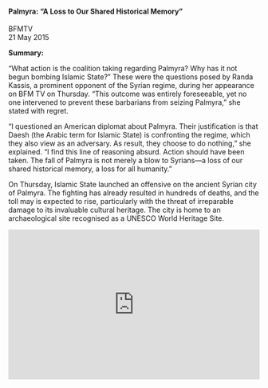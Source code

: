 <h4>Palmyra: “A Loss to Our Shared Historical Memory”</h4>

BFMTV  
21 May 2015

<b>Summary:</b>

“What action is the coalition taking regarding Palmyra? Why has it not begun bombing Islamic State?” These were the questions posed by Randa Kassis, a prominent opponent of the Syrian regime, during her appearance on BFM TV on Thursday. “This outcome was entirely foreseeable, yet no one intervened to prevent these barbarians from seizing Palmyra,” she stated with regret.

“I questioned an American diplomat about Palmyra. Their justification is that Daesh (the Arabic term for Islamic State) is confronting the regime, which they also view as an adversary. As result, they choose to do nothing,” she explained. “I find this line of reasoning absurd. Action should have been taken. The fall of Palmyra is not merely a blow to Syrians—a loss of our shared historical memory, a loss for all humanity.”

On Thursday, Islamic State launched an offensive on the ancient Syrian city of Palmyra. The fighting has already resulted in hundreds of deaths, and the toll may is expected to rise, particularly with the threat of irreparable damage to its invaluable cultural heritage. The city is home to an archaeological site recognised as a UNESCO World Heritage Site.

<p></p>
<center>
<div style="display: flex; justify-content: center; position:relative;width: 100%;height: 300px;"><iframe
    src="https://iframe.mediadelivery.net/embed/455361/207ff757-d173-4170-a46b-926f3ef2f62f?autoplay=false&loop=false&muted=false&preload=true&responsive=true"
    loading="lazy" style="border:0;height:100%;width: 520px;"
    allow="accelerometer;gyroscope;autoplay;encrypted-media;picture-in-picture;" allowfullscreen="true"></iframe>
</div>
</center>
<p></p>

